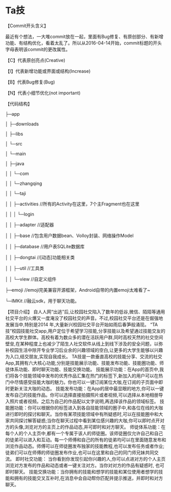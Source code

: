 # Ta技
【Commit开头含义】

最近有个想法，一大堆commit放在一起，里面有Bug修复、有原创部分、有新增功能、有结构优化，看着太乱了。所以从2016-04-14开始，commit标题的开头字母表明该commit的更改属性。

【C】代表原创亮点(Creative)

【I】代表新增功能或界面或结构(Increase)

【B】代表Bug修复(Bug)

【N】代表小细节优化(not important)


【代码结构】

├─app

│  ├─downloads

│  ├─libs

│  └─src

│      └─main

│          ├─java

│          │  └─com

│          │      └─zhangqing

│          │          └─taji

│          │              ├─activities //所有的Activity在这里，7个主Fragment也在这里

│          │              │  └─login 

│          │              ├─adapter //适配器

│          │              ├─base //包含用户数据bean、Volloy封装、网络操作Model

│          │              ├─database //用户表SQLite数据库

│          │              ├─dongtai //[动态]功能相关类

│          │              ├─util //工具类

│          │              └─view //自定义组件

├─emoji //emoji完美兼容开源框架，Android自带的内置emoji太难看了~

└─IMKit //融云sdk，用于聊天功能。



【项目介绍】
自人人网“出逃”后,让校园社交陷入了数年的低谷,微信、陌陌等通用社交平台的火爆又一度淹没了校园社交的声音。不过,校园社交平台还是在倔强地发展当中,特别是2014 年,大量新兴校园社交平台开始如雨后春笋般涌现。
“TA技”校园技能社交app,用户定位于希望学习技能,分享技能以及希望通过技能交友的高校大学生群体。高校有着为数众多的潜在活跃用户群,同时高校天然的社交空间壁垒,在某种程度上也减少了陌生人社交软件从线上到线下涉及的安全问题，以弥补校园生活中除开专业学习后业余的兴趣领域的空白,让更多的大学生能够以兴趣为入口,结交朋友,实现自我成长。
TA技是一款垂直高校的技能分享、交流的社交App,其拥有六大核心功能,分别是技能展示功能、技能发布功能、技能圈功能、师徒体系功能、即时聊天功能、技能交换功能。
技能展示功能：在App的首页中,我们将各个技能领域中发布的优秀作品汇集在热门的标签下,新加入的用户可以在热门中尽情感受技能大咖的魅力。你也可以一键订阅某位大咖,在订阅的子页面中即时更新关注大咖的动态。
技能发布功能：在App的居中最显眼的地方,你可以一键发布自己的技能作品。你可以选择直接拍摄照片或者视频,可以选择从本地相册导入照片或者视频。之后为自己的作品配以文字说明,再选择该作品的领域标签。
技能圈功能：你可以根据你的标签进入到各自技能领域的圈子中,和各位在线的大咖进行即时的探讨和聊天。当你有某项技能领域中有所疑惑时,可以在技能圈中和大家共同探讨解答疑惑;当你在聊天过程中看到某位感兴趣的大咖,你可以即时点开对方的头像,浏览对方的主页上的作品动态,并可即时和对方聊天。
师徒体系功能：在每个人的个人主页中,都有一个专属于该人的师徒圈。该师徒圈仅允许自己和自己的徒弟可以进入和互动。每一个师傅和自己的所有的徒弟均可以在里面随意发布和浏览作品动态。师傅可以在师徒圈发布独家的技能教程,也可以发布任务或者作业;徒弟们可以在师傅的师徒圈发布作业,也可以在这里和自己的同门师兄妹共同交流。
即时社交功能： 当你看到你发现引起你兴趣的人,你可以点进对方的个人主页浏览对方发布的作品和动态或者一键关注对方。当你对对方的作品有疑惑时, 也可即时聊天。
技能交换功能：当你拥有的技能和想学的技能和某位使用者想学的技能和拥有的技能交叉互补时,在消息中会自动帮你匹配并提示推送，并即时和对方聊天。
